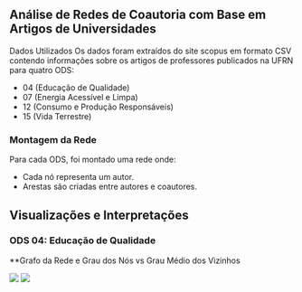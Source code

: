 <h2>Análise de Redes de Coautoria com Base em Artigos de Universidades</h2>

Dados Utilizados
Os dados foram extraídos do site scopus em formato CSV contendo informações sobre os artigos de professores publicados na UFRN para quatro ODS:

+ 04 (Educação de Qualidade)
+ 07 (Energia Acessível e Limpa)
+ 12 (Consumo e Produção Responsáveis)
+ 15 (Vida Terrestre)

<h3>Montagem da Rede</h3>
Para cada ODS, foi montado uma rede onde:

+ Cada nó representa um autor.
+ Arestas são criadas entre autores e coautores.
  
<h2>Visualizações e Interpretações</h2>

<h3>ODS 04: Educação de Qualidade</h3>

**Grafo da Rede e Grau dos Nós vs Grau Médio dos Vizinhos

<img src="/assets/results/grafo_4">
<img src="/assets/results/grafico_4">
